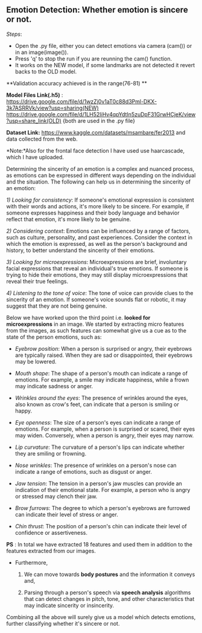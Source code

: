## **Emotion Detection: Whether emotion is sincere or not.**

*Steps*: 
* Open the .py file, either you can detect emotions via camera (cam()) or in an image(image()).
* Press 'q' to stop the run if you are reunning the cam() function.
* It works on the NEW model, if some landmarks are not detected it revert backs to the OLD model.

**Validation accuracy achieved is in the range(76-81) **

**Model Files Link(.h5)** : https://drive.google.com/file/d/1wzZj0v1aT0c88d3Pml-DKX-3k7ASRRVk/view?usp=sharing(NEW)
https://drive.google.com/file/d/1LH52IiHv4qpYdtIn5zuDpF31GrwHCjeK/view?usp=share_link(OLD)
{both are used in the .py file}

**Dataset Link:** https://www.kaggle.com/datasets/msambare/fer2013 and data collected from the web.

*Note:*Also for the frontal face detection I have used use haarcascade, which I have uploaded.

Determining the sincerity of an emotion is a complex and nuanced process, as emotions can be expressed in different ways depending on the individual and the situation. The following can help us in determining the sincerity of an emotion:

*1) Looking for consistency*: If someone's emotional expression is consistent with their words and actions, it's more likely to be sincere. For example, if someone expresses happiness and their body language and behavior reflect that emotion, it's more likely to be genuine.

*2) Considering context*: Emotions can be influenced by a range of factors, such as culture, personality, and past experiences. Consider the context in which the emotion is expressed, as well as the person's background and history, to better understand the sincerity of their emotions.

*3) Looking for microexpressions*: Microexpressions are brief, involuntary facial expressions that reveal an individual's true emotions. If someone is trying to hide their emotions, they may still display microexpressions that reveal their true feelings.

*4) Listening to the tone of voice*: The tone of voice can provide clues to the sincerity of an emotion. If someone's voice sounds flat or robotic, it may suggest that they are not being genuine.

Below we have worked upon the third point i.e. **looked for microexpressions** in an image. We started by extracting micro features from the images, as such features can somewhat give us a cue as to the state of the person emotions, such as:

* *Eyebrow position*: When a person is surprised or angry, their eyebrows are typically raised. When they are sad or disappointed, their eyebrows may be lowered.

* *Mouth shape*: The shape of a person's mouth can indicate a range of emotions. For example, a smile may indicate happiness, while a frown may indicate sadness or anger.

* *Wrinkles around the eyes*: The presence of wrinkles around the eyes, also known as crow's feet, can indicate that a person is smiling or happy.

* *Eye openness*: The size of a person's eyes can indicate a range of emotions. For example, when a person is surprised or scared, their eyes may widen. Conversely, when a person is angry, their eyes may narrow.

* *Lip curvature*: The curvature of a person's lips can indicate whether they are smiling or frowning.

* *Nose wrinkles*: The presence of wrinkles on a person's nose can indicate a range of emotions, such as disgust or anger.

* *Jaw tension*: The tension in a person's jaw muscles can provide an indication of their emotional state. For example, a person who is angry or stressed may clench their jaw.

* *Brow furrows*: The degree to which a person's eyebrows are furrowed can indicate their level of stress or anger.

* *Chin thrust*: The position of a person's chin can indicate their level of confidence or assertiveness.

**PS** : In total we have extracted 18 features and used them in addition to the features extracted from our images.

* Furthermore, 

  1) We can move towards **body postures** and the information it conveys and, 

  2) Parsing through a person's speech via **speech analysis** algorithms that can detect changes in pitch, tone, and other characteristics that may indicate sincerity or insincerity.

Combining all the above will surely give us a model which detects emotions, further classifying whether it's sincere or not.
